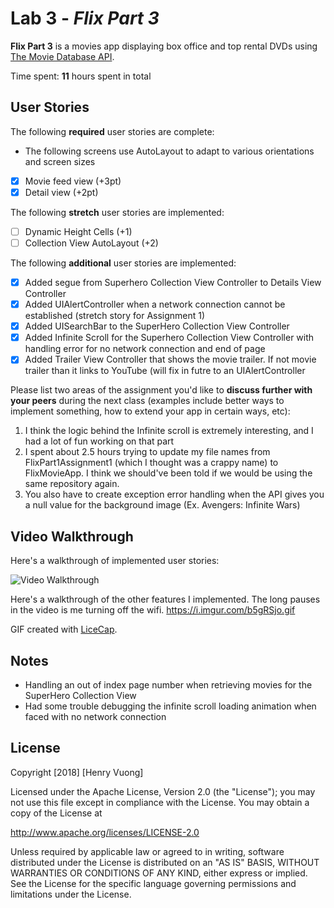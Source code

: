 # Lab 3 - *Flix Part 3*

**Flix Part 3** is a movies app displaying box office and top rental DVDs using [The Movie Database API](http://docs.themoviedb.apiary.io/#).

Time spent: **11** hours spent in total

## User Stories

The following **required** user stories are complete:

- The following screens use AutoLayout to adapt to various orientations and screen sizes
- [x] Movie feed view (+3pt)
- [x] Detail view (+2pt)

The following **stretch** user stories are implemented:

- [ ] Dynamic Height Cells (+1)
- [ ] Collection View AutoLayout (+2)

The following **additional** user stories are implemented:

- [x] Added segue from Superhero Collection View Controller to Details View Controller
- [x] Added UIAlertController when a network connection cannot be established (stretch story for Assignment 1)
- [x] Added UISearchBar to the SuperHero Collection View Controller
- [x] Added Infinite Scroll for the Superhero Collection View Controller with handling error for no network connection and end of page
- [x] Added Trailer View Controller that shows the movie trailer. If not movie trailer than it links to YouTube (will fix in futre to an UIAlertController

Please list two areas of the assignment you'd like to **discuss further with your peers** during the next class (examples include better ways to implement something, how to extend your app in certain ways, etc):

1. I think the logic behind the Infinite scroll is extremely interesting, and I had a lot of fun working on that part
2. I spent about 2.5 hours trying to update my file names from FlixPart1Assignment1 (which I thought was a crappy name) to FlixMovieApp. I think we should've been told if we would be using the same repository again.
3. You also have to create exception error handling when the API gives you a null value for the background image (Ex. Avengers: Infinite Wars)

## Video Walkthrough

Here's a walkthrough of implemented user stories:

<img src='https://i.imgur.com/T6vw47A.gif' title='Video Walkthrough' width='' alt='Video Walkthrough' />

Here's a walkthrough of the other features I implemented. The long pauses in the video is me turning off the wifi.
https://i.imgur.com/b5gRSjo.gif

GIF created with [LiceCap](http://www.cockos.com/licecap/).

## Notes

- Handling an out of index page number when retrieving movies for the SuperHero Collection View
- Had some trouble debugging the infinite scroll loading animation when faced with no network connection

## License

Copyright [2018] [Henry Vuong]

Licensed under the Apache License, Version 2.0 (the "License");
you may not use this file except in compliance with the License.
You may obtain a copy of the License at

http://www.apache.org/licenses/LICENSE-2.0

Unless required by applicable law or agreed to in writing, software
distributed under the License is distributed on an "AS IS" BASIS,
WITHOUT WARRANTIES OR CONDITIONS OF ANY KIND, either express or implied.
See the License for the specific language governing permissions and
limitations under the License.
